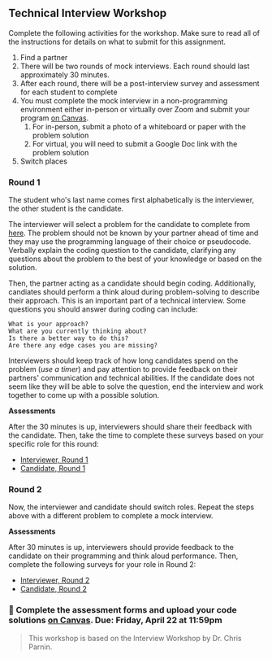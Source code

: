 ## Technical Interview Workshop

Complete the following activities for the workshop. Make sure to read all of the instructions for details on what to submit for this assignment.

1. Find a partner
2. There will be two rounds of mock interviews. Each round should last approximately 30 minutes.
3. After each round, there will be a post-interview survey and assessment for each student to complete
4. You must complete the mock interview in a non-programming environment either in-person or virtually over Zoom and submit your program [on Canvas](https://canvas.vt.edu/courses/145256/assignments/1384357).
   1. For in-person, submit a photo of a whiteboard or paper with the problem solution
   2. For virtual, you will need to submit a Google Doc link with the problem solution
5. Switch places

### Round 1

The student who's last name comes first alphabetically is the interviewer, the other student is the candidate.

The interviewer will select a problem for the candidate to complete from [here](https://seanprashad.com/leetcode-patterns/). The problem should not be known by your partner ahead of time and they may use the programming language of their choice or pseudocode. Verbally explain the coding question to the candidate, clarifying any questions about the problem to the best of your knowledge or based on the solution. 

Then, the partner acting as a candidate should begin coding. Additionally, candiates should perform a think aloud during problem-solving to describe their approach. This is an important part of a technical interview. Some questions you should answer during coding can include:

    What is your approach?
    What are you currently thinking about?
    Is there a better way to do this?
    Are there any edge cases you are missing?

Interviewers should keep track of how long candidates spend on the problem (_use a timer_) and pay attention to provide feedback on their partners' communication and technical abilities. If the candidate does not seem like they will be able to solve the question, end the interview and work together to come up with a possible solution.

**Assessments**

After the 30 minutes is up, interviewers should share their feedback with the candidate. Then, take the time to complete these surveys based on your specific role for this round:

* [Interviewer, Round 1](https://forms.gle/t1v8dxaThiSihywPA)
* [Candidate, Round 1](https://forms.gle/sxKdxf3naxqfoBdV8)

### Round 2

Now, the interviewer and candidate should switch roles. Repeat the steps above with a different problem to complete a mock interview.

**Assessments**

After 30 minutes is up, interviewers should provide feedback to the candidate on their programming and think aloud performance. Then, complete the following surveys for your role in Round 2:

* [Interviewer, Round 2](https://forms.gle/iR6R2uvhX11ELbW98)
* [Candidate, Round 2](https://forms.gle/2mFxhp2qGkeUuQmr6)

### 📝 Complete the assessment forms and upload your code solutions [on Canvas](https://canvas.vt.edu/courses/145256/assignments/1384357/). Due: Friday, April 22 at 11:59pm

> This workshop is based on the Interview Workshop by Dr. Chris Parnin.
